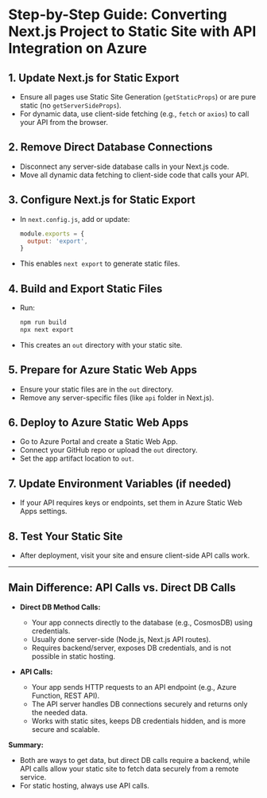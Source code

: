 # Step-by-Step Guide: Converting Next.js Project to Static Site with API Integration on Azure

## 1. Update Next.js for Static Export
- Ensure all pages use Static Site Generation (`getStaticProps`) or are pure static (no `getServerSideProps`).
- For dynamic data, use client-side fetching (e.g., `fetch` or `axios`) to call your API from the browser.

## 2. Remove Direct Database Connections
- Disconnect any server-side database calls in your Next.js code.
- Move all dynamic data fetching to client-side code that calls your API.

## 3. Configure Next.js for Static Export
- In `next.config.js`, add or update:
  ```js
  module.exports = {
    output: 'export',
  }
  ```
- This enables `next export` to generate static files.

## 4. Build and Export Static Files
- Run:
  ```sh
  npm run build
  npx next export
  ```
- This creates an `out` directory with your static site.

## 5. Prepare for Azure Static Web Apps
- Ensure your static files are in the `out` directory.
- Remove any server-specific files (like `api` folder in Next.js).

## 6. Deploy to Azure Static Web Apps
- Go to Azure Portal and create a Static Web App.
- Connect your GitHub repo or upload the `out` directory.
- Set the app artifact location to `out`.

## 7. Update Environment Variables (if needed)
- If your API requires keys or endpoints, set them in Azure Static Web Apps settings.

## 8. Test Your Static Site
- After deployment, visit your site and ensure client-side API calls work.

---

## Main Difference: API Calls vs. Direct DB Calls

- **Direct DB Method Calls:**
  - Your app connects directly to the database (e.g., CosmosDB) using credentials.
  - Usually done server-side (Node.js, Next.js API routes).
  - Requires backend/server, exposes DB credentials, and is not possible in static hosting.

- **API Calls:**
  - Your app sends HTTP requests to an API endpoint (e.g., Azure Function, REST API).
  - The API server handles DB connections securely and returns only the needed data.
  - Works with static sites, keeps DB credentials hidden, and is more secure and scalable.

**Summary:**
- Both are ways to get data, but direct DB calls require a backend, while API calls allow your static site to fetch data securely from a remote service.
- For static hosting, always use API calls.

